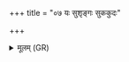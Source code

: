 +++
title = "०७ यः सुशृङ्गः सुककुदः"

+++
<details><summary>मूलम् (GR)</summary>

यः सुशृङ्गः सुककुदः  
कल्याणो बर्हिर् आसदत् ।  
कार्षीवणप्रजानेन  
ऋषभेण यजामहे ॥
</details>